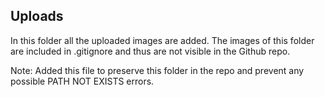 ## Uploads
In this folder all the uploaded images are added. The images of this folder are included in .gitignore and thus are not visible in the Github repo.

Note: Added this file to preserve this folder in the repo and prevent any possible PATH NOT EXISTS errors.